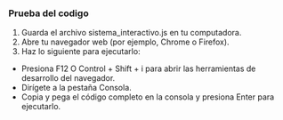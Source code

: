 ### Prueba del codigo

1. Guarda el archivo sistema_interactivo.js en tu computadora.
2. Abre tu navegador web (por ejemplo, Chrome o Firefox).
3. Haz lo siguiente para ejecutarlo:
* Presiona F12 O Control + Shift + i  para abrir las herramientas de desarrollo del navegador.
* Dirígete a la pestaña Consola.
* Copia y pega el código completo en la consola y presiona Enter para ejecutarlo.
